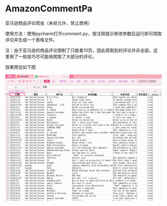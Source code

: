 # AmazonCommentPa
亚马逊商品评论爬虫（未经允许，禁止商用）

使用方法：使用pycharm打开comment.py，按注释提示修改参数后运行即可爬取评论并生成一个表格文件。

注：由于亚马逊的商品评论限制了只能看10页，因此爬取到的评论并非全部。这里用了一些技巧尽可能地爬取了大部分的评论。

效果预览如下图

![show](img\show.png)